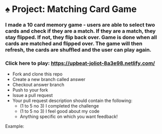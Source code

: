 # ♠️ Project: Matching Card Game

### I made a 10 card memory game - users are  able to select two cards and check if they are a match. If they are a match, they stay flipped. If not, they flip back over. Game is done when all cards are matched and flipped over.  The game will then refresh, the cards are shuffled and the user can play again.

### Click here to play: https://upbeat-joliot-8a3e98.netlify.com/

- Fork and clone this repo
- Create a new branch called answer
- Checkout answer branch
- Push to your fork
- Issue a pull request
- Your pull request description should contain the following:
  - (1 to 5 no 3) I completed the challenge
  - (1 to 5 no 3) I feel good about my code
  - Anything specific on which you want feedback!

Example:
